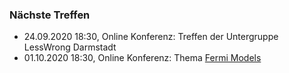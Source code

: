 ### Nächste Treffen

  * 24.09.2020 18:30, Online Konferenz: Treffen der Untergruppe LessWrong Darmstadt
  * 01.10.2020 18:30, Online Konferenz: Thema [Fermi Models](https://www.lesswrong.com/posts/yTxHnfoD3L8CdezcG/how-to-fermi-model)
